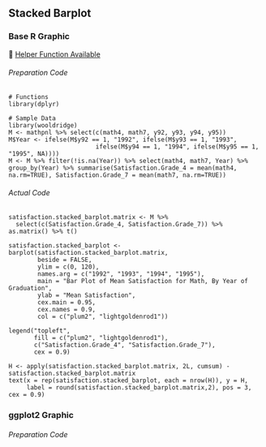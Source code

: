 ## Stacked Barplot
### Base R Graphic
:white_heart: [Helper Function Available](../../[SC]-Descriptive-Analytics/[SC]-Data-Visualisation/[SC]-Base-R-Graphic/[HF]-Stacked-Barplot-&-Frequency-Table_Base-R.md)
###### Preparation Code
```
# Functions
library(dplyr)

# Sample Data
library(wooldridge)
M <- mathpnl %>% select(c(math4, math7, y92, y93, y94, y95))
M$Year <- ifelse(M$y92 == 1, "1992", ifelse(M$y93 == 1, "1993",
                        ifelse(M$y94 == 1, "1994", ifelse(M$y95 == 1, "1995", NA))))
M <- M %>% filter(!is.na(Year)) %>% select(math4, math7, Year) %>% group_by(Year) %>% summarise(Satisfaction.Grade_4 = mean(math4, na.rm=TRUE), Satisfaction.Grade_7 = mean(math7, na.rm=TRUE))
```
###### Actual Code
```
satisfaction.stacked_barplot.matrix <- M %>%
  select(c(Satisfaction.Grade_4, Satisfaction.Grade_7)) %>% as.matrix() %>% t()

satisfaction.stacked_barplot <- barplot(satisfaction.stacked_barplot.matrix,
        beside = FALSE,
        ylim = c(0, 120),
        names.arg = c("1992", "1993", "1994", "1995"),
        main = "Bar Plot of Mean Satisfaction for Math, By Year of Graduation",
        ylab = "Mean Satisfaction",
        cex.main = 0.95,
        cex.names = 0.9,
        col = c("plum2", "lightgoldenrod1"))

legend("topleft",
       fill = c("plum2", "lightgoldenrod1"),
       c("Satisfaction.Grade_4", "Satisfaction.Grade_7"),
       cex = 0.9)

H <- apply(satisfaction.stacked_barplot.matrix, 2L, cumsum) - satisfaction.stacked_barplot.matrix
text(x = rep(satisfaction.stacked_barplot, each = nrow(H)), y = H,
     label = round(satisfaction.stacked_barplot.matrix,2), pos = 3, cex = 0.9)
```
### ggplot2 Graphic
###### Preparation Code
